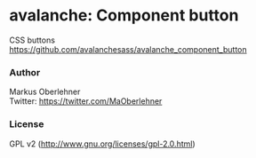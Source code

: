 # avalanche: Component button
CSS buttons  
https://github.com/avalanchesass/avalanche_component_button

### Author
Markus Oberlehner  
Twitter: https://twitter.com/MaOberlehner

### License
GPL v2 (http://www.gnu.org/licenses/gpl-2.0.html)
